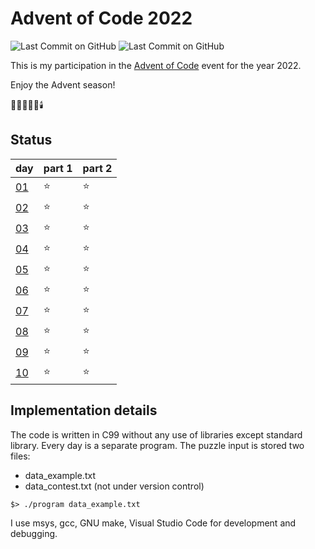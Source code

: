 # Advent of Code 2022

![Last Commit on GitHub](https://img.shields.io/github/license/piscilus/aoc22)
![Last Commit on GitHub](https://img.shields.io/github/last-commit/piscilus/aoc22)

This is my participation in the [Advent of Code](https://adventofcode.com/2022)
event for the year 2022.

Enjoy the Advent season!

🌟🎄🎅🎁🔔🕯️

## Status

| day                                        | part 1 | part 2 |
|--------------------------------------------|--------|--------|
| [01](https://adventofcode.com/2022/day/1)  |     ⭐ |     ⭐ |
| [02](https://adventofcode.com/2022/day/2)  |     ⭐ |     ⭐ |
| [03](https://adventofcode.com/2022/day/3)  |     ⭐ |     ⭐ |
| [04](https://adventofcode.com/2022/day/4)  |     ⭐ |     ⭐ |
| [05](https://adventofcode.com/2022/day/5)  |     ⭐ |     ⭐ |
| [06](https://adventofcode.com/2022/day/6)  |     ⭐ |     ⭐ |
| [07](https://adventofcode.com/2022/day/7)  |     ⭐ |     ⭐ |
| [08](https://adventofcode.com/2022/day/8)  |     ⭐ |     ⭐ |
| [09](https://adventofcode.com/2022/day/9)  |     ⭐ |     ⭐ |
| [10](https://adventofcode.com/2022/day/10) |     ⭐ |     ⭐ |

## Implementation details

The code is written in C99 without any use of libraries except standard library.
Every day is a separate program. The puzzle input is stored two files:

- data_example.txt
- data_contest.txt (not under version control)

```console
$> ./program data_example.txt
```

I use msys, gcc, GNU make, Visual Studio Code for development and debugging.
